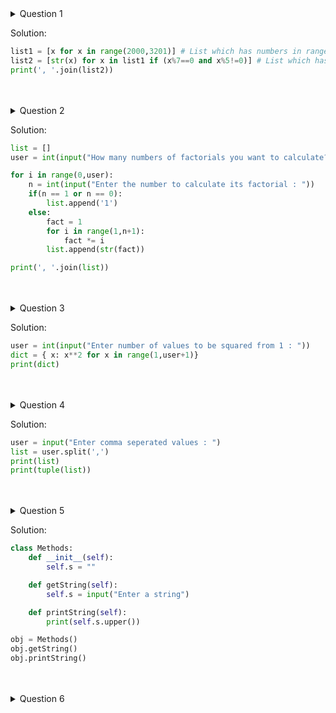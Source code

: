 <details>
  <summary>Question 1</summary>
    <p>
        Question: Write a program which will find all such numbers which are divisible by 7 but are not a multiple of 5, between 2000 and 3200 (both included). The             numbers obtained should be printed in a comma-separated sequence on a single line.<br>
        Hints: Consider use range(#begin, #end) method<br><br>
    </p>
</details>

Solution:
 
```python
list1 = [x for x in range(2000,3201)] # List which has numbers in range 2000-3200
list2 = [str(x) for x in list1 if (x%7==0 and x%5!=0)] # List which has numbers which are divisible by 7 and are not the multiple of 5
print(', '.join(list2))
```

<br>
<br>

<details>
<summary>Question 2</summary>
<p>Question: Write a program which can compute the factorial of a given numbers. The results should be printed in a comma-separated sequence on a single line. Suppose the following input is supplied to the program: 8 Then, the output should be: 40320
<br>
Hints: In case of input data being supplied to the question, it should be assumed to be a console input.<br>
</p>
</details>
 
Solution:

```python
list = []
user = int(input("How many numbers of factorials you want to calculate? "))

for i in range(0,user):
    n = int(input("Enter the number to calculate its factorial : "))
    if(n == 1 or n == 0):
        list.append('1')
    else:
        fact = 1
        for i in range(1,n+1):
            fact *= i
        list.append(str(fact))

print(', '.join(list))
```

<br>
<br>

<details>
<summary>Question 3 </summary>
<p>Question: With a given integral number n, write a program to generate a dictionary that contains (i, i*i) such that is an integral number between 1 and n (both included). and then the program should print the dictionary. Suppose the following input is supplied to the program: 8 Then, the output should be: {1: 1, 2: 4, 3: 9, 4: 16, 5: 25, 6: 36, 7: 49, 8: 64}
<br>
Hints: In case of input data being supplied to the question, it should be assumed to be a console input. Consider use dict()<br>
  </p>
</details>

Solution:

```python
user = int(input("Enter number of values to be squared from 1 : "))
dict = { x: x**2 for x in range(1,user+1)}
print(dict)
```

<br>
<br>

<details>
<summary>Question 4</summary>
<p>Question: Write a program which accepts a sequence of comma-separated numbers from console and generate a list and a tuple which contains every number. Suppose the following input is supplied to the program: 34,67,55,33,12,98 Then, the output should be: ['34', '67', '55', '33', '12', '98'] ('34', '67', '55', '33', '12', '98')
<br>
Hints: In case of input data being supplied to the question, it should be assumed to be a console input. tuple() method can convert list to tuple<br>
</p>
</details>

Solution:

```python
user = input("Enter comma seperated values : ")
list = user.split(',')
print(list)
print(tuple(list))
```

<br>
<br>

<details>
<summary>Question 5</summary>
<p>Question: Define a class which has at least two methods: getString: to get a string from console input printString: to print the string in upper case. Also please include simple test function to test the class methods.
<br>
Hints: Use init method to construct some parameters<br>
</p>
</details>

Solution:

```python
class Methods:
    def __init__(self):
        self.s = ""

    def getString(self):
        self.s = input("Enter a string")

    def printString(self):
        print(self.s.upper())

obj = Methods()
obj.getString()
obj.printString()
```

<br>
<br>

<details>
<summary>Question 6</summary>
<p></p>
</details>

